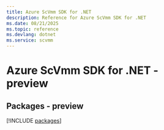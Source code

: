 ```yaml
---
title: Azure ScVmm SDK for .NET
description: Reference for Azure ScVmm SDK for .NET
ms.date: 08/21/2025
ms.topic: reference
ms.devlang: dotnet
ms.service: scvmm
---
```

# Azure ScVmm SDK for .NET - preview
## Packages - preview
[!INCLUDE [packages](scvmm-index.md)]